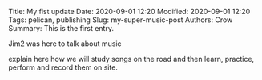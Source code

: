 Title: My fist update
Date: 2020-09-01 12:20
Modified: 2020-09-01 12:20
Tags: pelican, publishing
Slug: my-super-music-post
Authors: Crow
Summary: This is the first entry.

Jim2 was here to talk about music

explain here how we will study songs on the road and then learn, practice, perform and record them on site.
